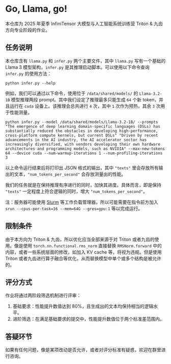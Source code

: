 # Go, Llama, go!

本仓库为 2025 年夏季 InfiniTensor 大模型与人工智能系统训练营 Triton & 九齿方向专业阶段的作业。

## 任务说明

本仓库含有 `llama.py` 和 `infer.py` 两个主要文件，其中 `llama.py` 写有一个基础的 Llama 3 模型架构，`infer.py` 是其推理启动脚本。可以使用以下命令查询 `infer.py` 的使用方法：

```shell
python infer.py --help
```

例如，我们可以通过以下命令，使用位于 `/data/shared/models/` 的 `Llama-3.2-1B` 模型推理两段 prompt。其中我们设定了推理最多只能生成 `64` 个新 token，并且运行在 `cuda` 设备上。该推理会总共进行 `4` 次，其中 `1` 次作为预热，其余 `3` 次用于性能测量。

```shell
python infer.py --model /data/shared/models/Llama-3.2-1B/ --prompts "The emergence of deep learning domain-specific languages (DSLs) has substantially reduced the obstacles in developing high-performance, cross-platform compute kernels, but current DSLs" "Driven by recent advancements in the AI industry, the AI accelerator sector has increasingly diversified, with vendors developing their own hardware architectures and programming models, such as NVIDIA" --max-new-tokens 64 --device cuda --num-warmup-iterations 1 --num-profiling-iterations 3
```

以上命令运行结束后将打印出 JSON 格式的输出，其中 `"texts"` 里会存放所有输出的文本，`"num_tokens_per_second"` 会存放测量出的性能。

我们的任务就是在保持推理有序进行的同时，加快其进度。具体而言，即是保持 `"texts"` 一定程度上符合逻辑的同时，增大 `"num_tokens_per_second"`。

注：服务器可能使用 [Slurm](https://slurm.schedmd.com/documentation.html) 等工作负载管理器，所以可能需要在指令前方加入 `srun --cpus-per-task=16 --mem=64G --gres=gpu:1` 等以完成运行。

## 限制条件

由于本方向为 Triton & 九齿，所以优化应当全部来源于对 Triton 或者九齿的使用。像是使用 `torch.nn.functional.rms_norm` 直接替换 `RMSNorm.forward` 中的内容，或者一些系统层面的修改，如加入 KV cache 等，将视为违规。但是使用 Triton 或者九齿进行算子融合等优化，从而替换模型中单个或多个结构是被允许的。

## 评分方式

作业将通过两阶段筛选机制进行评审：

1. 基础要求：性能提升数值达到 80%，且生成出的文本均保持相当的逻辑水平。
2. 进阶筛选：在满足基础要求的提交中，性能提升数值位于两个标准差范围内。

## 答疑环节

如果有任何问题，像是某项改动是否允许，或者对评分标准有疑惑，欢迎在群里进行咨询。
